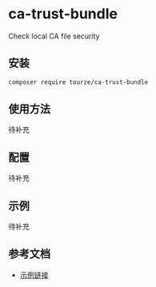 # ca-trust-bundle

Check local CA file security

## 安装

```bash
composer require tourze/ca-trust-bundle
```

## 使用方法

待补充

## 配置

待补充

## 示例

待补充

## 参考文档

- [示例链接](https://example.com)
